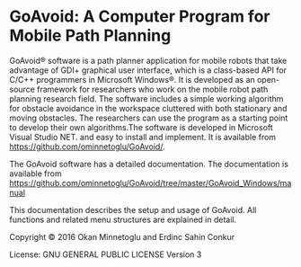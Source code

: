 # GoAvoid: A Computer Program for Mobile Path Planning
    
GoAvoid® software is a path planner application for mobile robots that take advantage of GDI+ graphical user interface, which is a 
class-based API for C/C++ programmers in Microsoft Windows®. It is developed as an open-source framework for researchers who work 
on the mobile robot path planning research field. The software includes a simple working algorithm for obstacle avoidance in the          workspace cluttered with both stationary and moving obstacles. The researchers can use the program as a starting point to develop          their own algorithms.The software is developed in Microsoft Visual Studio NET. and easy to install and implement. It is available 
from https://github.com/ominnetoglu/GoAvoid/.
     
 The GoAvoid software has a detailed documentation. The documentation is available from        https://github.com/ominnetoglu/GoAvoid/tree/master/GoAvoid_Windows/manual

This documentation describes the setup and usage of GoAvoid. All functions and related menu structures are explained in detail.



Copyright © 2016 Okan Minnetoglu and Erdinc Sahin Conkur

License: GNU GENERAL PUBLIC LICENSE Version 3
